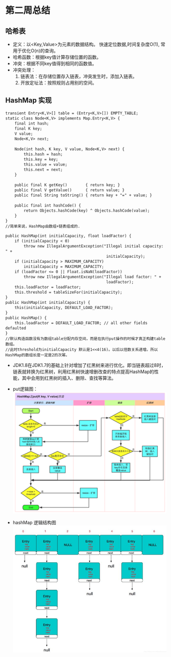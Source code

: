 # 第二周总结

## 哈希表

* 定义：以<Key,Value>为元素的数据结构。 快速定位数据,时间复杂度O(1), 常用于优化O(n)的查询。
* 哈希函数：根据key值计算存储位置的函数。
* 冲突：根据不同key值得到相同的函数值。
* 冲突处理：
  1. 链表法：在存储位置存入链表，冲突发生时，添加入链表。
  2. 开放定址法：按照规则占用别的空间。

## HashMap 实现

```节点
transient Entry<K,V>[] table = (Entry<K,V>[]) EMPTY_TABLE;
static class Node<K,V> implements Map.Entry<K,V> {
    final int hash;
    final K key;
    V value;
    Node<K,V> next;

    Node(int hash, K key, V value, Node<K,V> next) {
        this.hash = hash;
        this.key = key;
        this.value = value;
        this.next = next;
    }

    public final K getKey()        { return key; }
    public final V getValue()      { return value; }
    public final String toString() { return key + "=" + value; }

    public final int hashCode() {
        return Objects.hashCode(key) ^ Objects.hashCode(value);
    }
}
//简单来说，HashMap由数组+链表组成的.
```

```构造函数
public HashMap(int initialCapacity, float loadFactor) {
    if (initialCapacity < 0)
        throw new IllegalArgumentException("Illegal initial capacity: " +
                                            initialCapacity);
    if (initialCapacity > MAXIMUM_CAPACITY)
        initialCapacity = MAXIMUM_CAPACITY;
    if (loadFactor <= 0 || Float.isNaN(loadFactor))
        throw new IllegalArgumentException("Illegal load factor: " +
                                            loadFactor);
    this.loadFactor = loadFactor;
    this.threshold = tableSizeFor(initialCapacity);
}
public HashMap(int initialCapacity) {
    this(initialCapacity, DEFAULT_LOAD_FACTOR);
}
public HashMap() {
    this.loadFactor = DEFAULT_LOAD_FACTOR; // all other fields defaulted
}
//默认构造函数没有为数组table分配内存空间，而是在执行put操作的时候才真正构建table数组。
//此时threshold为initialCapacity 默认是1<<4(16)。以后以倍数关系递增。所以HashMap的数组长度一定是2的次幂。
```

* JDK1.8在JDK1.7的基础上针对增加了红黑树来进行优化。即当链表超过8时，链表就转换为红黑树，利用红黑树快速增删改查的特点提高HashMap的性能，其中会用到红黑树的插入、删除、查找等算法。

* put逻辑图：
!["put实现逻辑"](Images/hashmap-put.png)

* hashMap 逻辑结构图
!["hashMap 逻辑结构图"](Images/hashMap-node.jpg)
